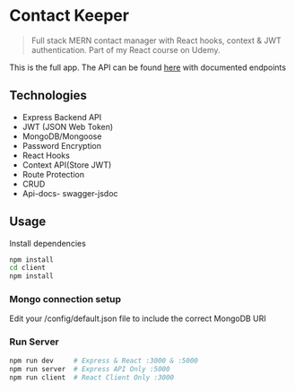 # Contact Keeper

> Full stack MERN contact manager with React hooks, context & JWT authentication. Part of my React course on Udemy.

This is the full app. The API can be found [here](https://github.com/firoz85/mycontactbook/blob/master/frontend/Api-mycontactbook.md) with documented endpoints

## Technologies
- Express Backend API
- JWT (JSON Web Token)
- MongoDB/Mongoose
- Password Encryption
- React Hooks
- Context API(Store JWT)
- Route Protection
- CRUD
- Api-docs- swagger-jsdoc


## Usage

Install dependencies

```bash
npm install
cd client
npm install
```

### Mongo connection setup

Edit your /config/default.json file to include the correct MongoDB URI

### Run Server

```bash
npm run dev     # Express & React :3000 & :5000
npm run server  # Express API Only :5000
npm run client  # React Client Only :3000
```

